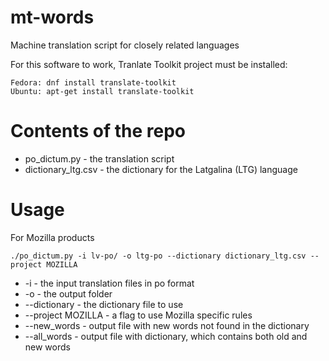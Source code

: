 # mt-words
Machine translation script for closely related languages

For this software to work, Tranlate Toolkit project must be installed:
```
Fedora: dnf install translate-toolkit
Ubuntu: apt-get install translate-toolkit
```

# Contents of the repo
* po_dictum.py - the translation script
* dictionary_ltg.csv - the dictionary for the Latgalina (LTG) language

# Usage
For Mozilla products
```
./po_dictum.py -i lv-po/ -o ltg-po --dictionary dictionary_ltg.csv --project MOZILLA
```
* -i - the input translation files in po format
* -o - the output folder 
* --dictionary - the dictionary file to use
* --project MOZILLA - a flag to use Mozilla specific rules
* --new_words - output file with new words not found in the dictionary
* --all_words - output file with dictionary, which contains both old and new words  